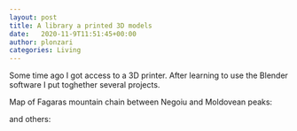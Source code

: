 ```yaml
---
layout: post
title: A library a printed 3D models 
date:   2020-11-9T11:51:45+00:00
author: plonzari
categories: Living
---
```



Some time ago I got access to a 3D printer. After learning to use the Blender software I put toghether several projects.

Map of Fagaras mountain chain between Negoiu and Moldovean peaks:
<script src="https://embed.github.com/view/3d/plonzari/blog/gh-pages/assets/3D/map.stl"></script


Decorations to be glued on bathroom surface

Half a thinker:

<script src="https://embed.github.com/view/3d/plonzari/blog/gh-pages/assets/3D/Rodin.stl"></script>

and others:


<script src="https://embed.github.com/view/3d/plonzari/blog/gh-pages/assets/3D/Piss.stl"></script>

<script src="https://embed.github.com/view/3d/plonzari/blog/gh-pages/assets/3D/ShitHappens.stl"></script>

